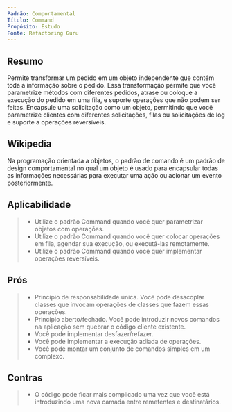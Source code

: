 ```yaml
---
Padrão: Comportamental
Título: Command
Propósito: Estudo
Fonte: Refactoring Guru
---
```


## Resumo

Permite transformar um pedido em um objeto independente que contém toda a informação sobre o pedido. Essa transformação permite que você parametrize 
métodos com diferentes pedidos, atrase ou coloque a execução do pedido em uma fila, e suporte operações que não podem ser feitas. 
Encapsule uma solicitação como um objeto, permitindo que você parametrize clientes com diferentes solicitações, filas ou solicitações de log e suporte 
a operações reversíveis.


## Wikipedia

Na programação orientada a objetos, o padrão de comando é um padrão de design comportamental no qual um objeto é usado para encapsular todas as 
informações necessárias para executar uma ação ou acionar um evento posteriormente.


## Aplicabilidade

> * Utilize o padrão Command quando você quer parametrizar objetos com operações.
> * Utilize o padrão Command quando você quer colocar operações em fila, agendar sua execução, ou executá-las remotamente.
> * Utilize o padrão Command quando você quer implementar operações reversíveis.


## Prós
> * Princípio de responsabilidade única. Você pode desacoplar classes que invocam operações de classes que fazem essas operações.
> * Princípio aberto/fechado. Você pode introduzir novos comandos na aplicação sem quebrar o código cliente existente.
> * Você pode implementar desfazer/refazer.
> * Você pode implementar a execução adiada de operações.
> * Você pode montar um conjunto de comandos simples em um complexo.


## Contras
> * O código pode ficar mais complicado uma vez que você está introduzindo uma nova camada entre remetentes e destinatários.
